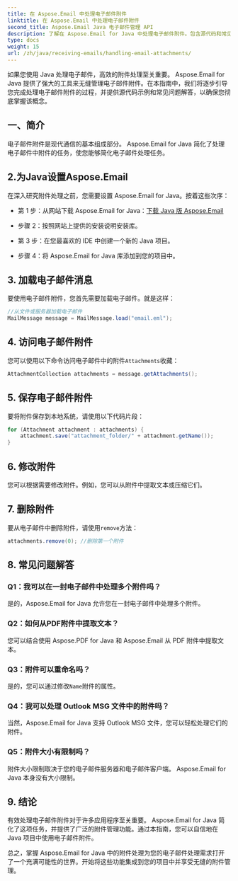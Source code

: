 ```yaml
---
title: 在 Aspose.Email 中处理电子邮件附件
linktitle: 在 Aspose.Email 中处理电子邮件附件
second_title: Aspose.Email Java 电子邮件管理 API
description: 了解在 Aspose.Email for Java 中处理电子邮件附件。包含源代码和常见问题解答的分步指南，可实现高效的电子邮件附件管理。
type: docs
weight: 15
url: /zh/java/receiving-emails/handling-email-attachments/
---
```


如果您使用 Java 处理电子邮件，高效的附件处理至关重要。 Aspose.Email for Java 提供了强大的工具来无缝管理电子邮件附件。在本指南中，我们将逐步引导您完成处理电子邮件附件的过程，并提供源代码示例和常见问题解答，以确保您彻底掌握该概念。

## 一、简介

电子邮件附件是现代通信的基本组成部分。 Aspose.Email for Java 简化了处理电子邮件中附件的任务，使您能够简化电子邮件处理任务。

## 2.为Java设置Aspose.Email

在深入研究附件处理之前，您需要设置 Aspose.Email for Java。按着这些次序：

- 第 1 步：从网站下载 Aspose.Email for Java：[下载 Java 版 Aspose.Email](https://releases.aspose.com/email/java/)

- 步骤 2：按照网站上提供的安装说明安装库。

- 第 3 步：在您最喜欢的 IDE 中创建一个新的 Java 项目。

- 步骤 4：将 Aspose.Email for Java 库添加到您的项目中。

## 3. 加载电子邮件消息

要使用电子邮件附件，您首先需要加载电子邮件。就是这样：

```java
//从文件或服务器加载电子邮件
MailMessage message = MailMessage.load("email.eml");
```

## 4. 访问电子邮件附件

您可以使用以下命令访问电子邮件中的附件`Attachments`收藏：

```java
AttachmentCollection attachments = message.getAttachments();
```

## 5. 保存电子邮件附件

要将附件保存到本地系统，请使用以下代码片段：

```java
for (Attachment attachment : attachments) {
    attachment.save("attachment_folder/" + attachment.getName());
}
```

## 6. 修改附件

您可以根据需要修改附件。例如，您可以从附件中提取文本或压缩它们。

## 7. 删除附件

要从电子邮件中删除附件，请使用`remove`方法：

```java
attachments.remove(0); //删除第一个附件
```

## 8. 常见问题解答

### Q1：我可以在一封电子邮件中处理多个附件吗？

是的，Aspose.Email for Java 允许您在一封电子邮件中处理多个附件。

### Q2：如何从PDF附件中提取文本？

您可以结合使用 Aspose.PDF for Java 和 Aspose.Email 从 PDF 附件中提取文本。

### Q3：附件可以重命名吗？

是的，您可以通过修改`Name`附件的属性。

### Q4：我可以处理 Outlook MSG 文件中的附件吗？

当然，Aspose.Email for Java 支持 Outlook MSG 文件，您可以轻松处理它们的附件。

### Q5：附件大小有限制吗？

附件大小限制取决于您的电子邮件服务器和电子邮件客户端。 Aspose.Email for Java 本身没有大小限制。

## 9. 结论

有效处理电子邮件附件对于许多应用程序至关重要。 Aspose.Email for Java 简化了这项任务，并提供了广泛的附件管理功能。通过本指南，您可以自信地在 Java 项目中使用电子邮件附件。

总之，掌握 Aspose.Email for Java 中的附件处理为您的电子邮件处理需求打开了一个充满可能性的世界。开始将这些功能集成到您的项目中并享受无缝的附件管理。